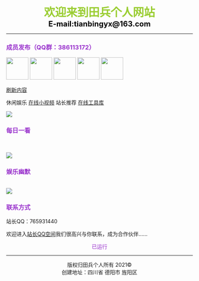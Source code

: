 
<CENTER><FONT color=YellowGreen White style="FILTER: blur(add=1,direction=40,strength=10); FONT-SIZE: 30px; FONT-WEIGHT: bolder; POSITION: relative; WIDTH: 500px">欢迎来到田兵个人网站</FONT></CENTER>   

<CENTER><FONT color=Black style="FILTER: blur(add=1,direction=40,strength=10); FONT-SIZE: 20px; FONT-WEIGHT: bolder; POSITION: relative; WIDTH: 500px">E-mail:tianbingyx@163.com</FONT></CENTER>

----------

<font color="#9932CC"><h3>成员发布（QQ群：386113172）</h3></font>

<img src="https://q1.qlogo.cn/g?b=qq&amp;nk=765931440&amp;s=640" width="60" height="60" /> <img src="https://q1.qlogo.cn/g?b=qq&amp;nk=2358429597&amp;s=640" width="60" height="60" /> <img src="https://q1.qlogo.cn/g?b=qq&amp;nk=2409495157&amp;s=640" width="60" height="60" /> <img src="https://q1.qlogo.cn/g?b=qq&amp;nk=2321689620&amp;s=640" width="60" height="60" /> <img src="https://q1.qlogo.cn/g?b=qq&amp;nk=1040458166&amp;s=640" width="60" height="60" />

<a href="javascript:location.reload();">刷新内容</a>

<p>休闲娱乐 <a href="https://www.lefu.men/dy">在线小视频</a> 站长推荐 <a href="https://tool.oschina.net/">在线工具库</a></p>

<p><img src="https://api.vvhan.com/api/bing?type=" width="" height="" /></p>

<font color="#9932CC"><h3>每日一看</h3></font>

<script type="text/javascript" src="https://api.vvhan.com/api/ian?type=js"></script>
<script>ishan()</script>

<br>

<p><img src="https://api.vvhan.com/api/acgimg?type=" width="" height="" /></p>

<font color="#9932CC"><h3>娱乐幽默</h3></font>

<script type="text/javascript" src="https://api.vvhan.com/api/xh?type=js">
</script><script>ishan()</script>

<br>

<img src="https://api.vvhan.com/api/ip?s=">

<font color="#9932CC"><h3>联系方式</h3></font>

<p>站长QQ：765931440</p>

<p>欢迎进入<a href="https://user.qzone.qq.com/765931440">站长QQ空间</a>我们很高兴与你联系，成为合作伙伴……</p>

<center><font color="#9932CC"><span><i class="fa fa-cog fa-spin"></i></span> 已运行
							<span id="aa"></span>
							<script language=javascript>
								//document.write(""); 
								function show_date_time() {
									window.setTimeout("show_date_time()", 1000);
									timeold = ((new Date()).getTime() - (new Date("04/24/2021 00:00:00")).getTime());
									sectimeold = timeold / 1000
									secondsold = Math.floor(sectimeold);
									msPerDay = 24 * 60 * 60 * 1000
									e_daysold = timeold / msPerDay
									daysold = Math.floor(e_daysold);
									e_hrsold = (e_daysold - daysold) * 24;
									hrsold = Math.floor(e_hrsold);
									e_minsold = (e_hrsold - hrsold) * 60;
									minsold = Math.floor((e_hrsold - hrsold) * 60);
									seconds = Math.floor((e_minsold - minsold) * 60);
									aa.innerHTML = "" + daysold + "天 " + hrsold + "小时 " + minsold + "分 " + seconds +
										"秒 ";
								}
								show_date_time();
							</script></font></center>



----------

<center>版权归田兵个人所有 2021©</center>

<center>创建地址：四川省 德阳市 旌阳区</center>
